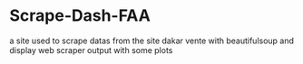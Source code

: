 # Scrape-Dash-FAA
a site used to scrape datas from the site dakar vente with beautifulsoup and  display web scraper output with some plots

